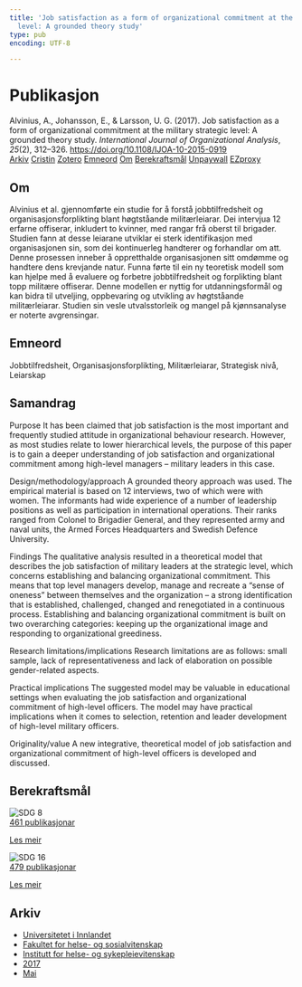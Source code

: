 ```yaml
---
title: 'Job satisfaction as a form of organizational commitment at the military strategic
  level: A grounded theory study'
type: pub
encoding: UTF-8

---
```

<h1>Publikasjon</h1>
<article id="csl-bib-container-KSGFJQ9B" class="csl-bib-container">
  <div class="csl-bib-body"> <div class="csl-entry">Alvinius, A., Johansson, E., &#38; Larsson, U. G. (2017). Job satisfaction as a form of organizational commitment at the military strategic level: A grounded theory study. <i>International Journal of Organizational Analysis</i>, <i>25</i>(2), 312–326. <a href="https://doi.org/10.1108/IJOA-10-2015-0919">https://doi.org/10.1108/IJOA-10-2015-0919</a></div> </div>
  <div class="csl-bib-buttons">
    <a href="#taxonomy-article-KSGFJQ9B" alt="archive" class="csl-bib-button">Arkiv</a>
    <a href="https://app.cristin.no/results/show.jsf?id=1473045" alt="Cristin" class="csl-bib-button">Cristin</a>
    <a href="http://zotero.org/groups/5881554/items/KSGFJQ9B" alt="Zotero" class="csl-bib-button">Zotero</a>
    <a href="#keywords-article-KSGFJQ9B" alt="keywords" class="csl-bib-button">Emneord</a>
    <a href="#about-article-KSGFJQ9B" alt="about_pub" class="csl-bib-button">Om</a>
    <a href="#sdg-article-KSGFJQ9B" alt="sdg" class="csl-bib-button">Berekraftsmål</a>
    <a href="https://doi.org/10.1108/ijoa-10-2015-0919" alt="Unpaywall" class="csl-bib-button">Unpaywall</a>
    <a href="https://doi.org/10.1108/ijoa-10-2015-0919" alt="EZproxy" class="csl-bib-button">EZproxy</a>
  </div>
  <div id="csl-bib-meta-container-KSGFJQ9B"></div>
</article>
<div id="csl-bib-meta-KSGFJQ9B" class="csl-bib-meta">
  <article id="about-article-KSGFJQ9B" class="about_pub-article">
    <h1>Om</h1>
    Alvinius et al. gjennomførte ein studie for å forstå jobbtilfredsheit og organisasjonsforplikting blant høgtståande militærleiarar. Dei intervjua 12 erfarne offiserar, inkludert to kvinner, med rangar frå oberst til brigader. Studien fann at desse leiarane utviklar ei sterk identifikasjon med organisasjonen sin, som dei kontinuerleg handterer og forhandlar om att. Denne prosessen inneber å oppretthalde organisasjonen sitt omdømme og handtere dens krevjande natur. Funna førte til ein ny teoretisk modell som kan hjelpe med å evaluere og forbetre jobbtilfredsheit og forplikting blant topp militære offiserar. Denne modellen er nyttig for utdanningsformål og kan bidra til utveljing, oppbevaring og utvikling av høgtståande militærleiarar. Studien sin vesle utvalsstorleik og mangel på kjønnsanalyse er noterte avgrensingar.
  </article>
  <article id="keywords-article-KSGFJQ9B" class="keywords-article">
    <h1>Emneord</h1>
    Jobbtilfredsheit, Organisasjonsforplikting, Militærleiarar, Strategisk nivå, Leiarskap
  </article>
  <article id="abstract-article-KSGFJQ9B" class="abstract-article">
    <h1>Samandrag</h1>
    Purpose 
It has been claimed that job satisfaction is the most important and frequently studied attitude in organizational behaviour research. However, as most studies relate to lower hierarchical levels, the purpose of this paper is to gain a deeper understanding of job satisfaction and organizational commitment among high-level managers – military leaders in this case. 
 
Design/methodology/approach 
A grounded theory approach was used. The empirical material is based on 12 interviews, two of which were with women. The informants had wide experience of a number of leadership positions as well as participation in international operations. Their ranks ranged from Colonel to Brigadier General, and they represented army and naval units, the Armed Forces Headquarters and Swedish Defence University. 
 
Findings 
The qualitative analysis resulted in a theoretical model that describes the job satisfaction of military leaders at the strategic level, which concerns establishing and balancing organizational commitment. This means that top level managers develop, manage and recreate a “sense of oneness” between themselves and the organization – a strong identification that is established, challenged, changed and renegotiated in a continuous process. Establishing and balancing organizational commitment is built on two overarching categories: keeping up the organizational image and responding to organizational greediness. 
 
Research limitations/implications 
Research limitations are as follows: small sample, lack of representativeness and lack of elaboration on possible gender-related aspects. 
 
Practical implications 
The suggested model may be valuable in educational settings when evaluating the job satisfaction and organizational commitment of high-level officers. The model may have practical implications when it comes to selection, retention and leader development of high-level military officers. 
 
Originality/value 
A new integrative, theoretical model of job satisfaction and organizational commitment of high-level officers is developed and discussed.
  </article>
  <article id="sdg-article-KSGFJQ9B" class="sdg-article">
    <h1>Berekraftsmål</h1>
    <div class="sdg-container"><div id="sdg8" class="sdg">
        <img src="{{< params subfolder >}}images/sdg/sdg08_nn.png" class="image" alt="SDG 8">
        <div class="sdg-overlay">
          <a href="/nn/archive/?key=?sdg=8#archive" class="sdg-publication-count"><span>461</span> publikasjonar</a>
          <p><a href="https://fn.no/om-fn/fns-baerekraftsmaal/anstendig-arbeid-og-oekonomisk-vekst?lang=nno-NO" class="sdg-read-more">Les meir</a></p>
        </div>
      </div> <div id="sdg16" class="sdg">
        <img src="{{< params subfolder >}}images/sdg/sdg16_nn.png" class="image" alt="SDG 16">
        <div class="sdg-overlay">
          <a href="/nn/archive/?key=?sdg=16#archive" class="sdg-publication-count"><span>479</span> publikasjonar</a>
          <p><a href="https://fn.no/om-fn/fns-baerekraftsmaal/fred-rettferdighet-og-velfungerende-institusjoner?lang=nno-NO" class="sdg-read-more">Les meir</a></p>
        </div>
      </div></div>
  </article>
  <article id="taxonomy-article-KSGFJQ9B" class="taxonomy-article">
    <h1>Arkiv</h1>
    <ul>
      <li>
        <a href="/nn/archive/?key=3DCRN523">Universitetet i Innlandet</a>
      </li>
      <li>
        <a href="/nn/archive/?key=IDKFS3MX">Fakultet for helse- og sosialvitenskap</a>
      </li>
      <li>
        <a href="/nn/archive/?key=GTV4ECMZ">Institutt for helse- og sykepleievitenskap</a>
      </li>
      <li>
        <a href="/nn/archive/?key=QV2QKSDS">2017</a>
      </li>
      <li>
        <a href="/nn/archive/?key=FDMJVLEC">Mai</a>
      </li>
    </ul>
  </article>
</div>
